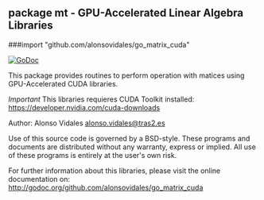 ## package mt - GPU-Accelerated Linear Algebra Libraries
###import "github.com/alonsovidales/go_matrix_cuda"

[![GoDoc](https://godoc.org/github.com/alonsovidales/go_matrix_cuda?status.png)](https://godoc.org/github.com/alonsovidales/go_matrix_cuda)


This package provides routines to perform operation with matices using GPU-Accelerated CUDA libraries.

*Important* This libraries requieres CUDA Toolkit installed: https://developer.nvidia.com/cuda-downloads

Author: Alonso Vidales <alonso.vidales@tras2.es>

Use of this source code is governed by a BSD-style. These programs and documents are distributed without any warranty, express or implied. All use of these programs is entirely at the user's own risk.

For further information about this libraries, please visit the online documentation on: <http://godoc.org/github.com/alonsovidales/go_matrix_cuda>
